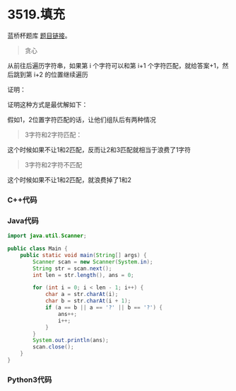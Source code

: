 # 3519.填充

蓝桥杯题库 [题目链接](https://www.lanqiao.cn/problems/3519/learning/)。

> 贪心

从前往后遍历字符串，如果第 i 个字符可以和第 i+1 个字符匹配，就给答案+1，然后跳到第 i+2 的位置继续遍历

证明：

证明这种方式是最优解如下：

假如1，2位置字符匹配的话，让他们组队后有两种情况

> 3字符和2字符匹配：

这个时候如果不让1和2匹配，反而让2和3匹配就相当于浪费了1字符

> 3字符和2字符不匹配

这个时候如果不让1和2匹配，就浪费掉了1和2

### C++代码

### Java代码

```Java
import java.util.Scanner;

public class Main {
    public static void main(String[] args) {
        Scanner scan = new Scanner(System.in);
        String str = scan.next();
        int len = str.length(), ans = 0;

        for (int i = 0; i < len - 1; i++) {
            char a = str.charAt(i);
            char b = str.charAt(i + 1);
            if (a == b || a == '?' || b == '?') {
                ans++;
                i++;
            }
        }
        System.out.println(ans);
        scan.close();
    }
}
```

### Python3代码